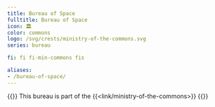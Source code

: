 ```yaml
---
title: Bureau of Space
fulltitle: Bureau of Space
icon: 🏛️
color: commons
logo: /svg/crests/ministry-of-the-commons.svg
series: bureau

fi: fi fi-min-commons fis

aliases:
- /bureau-of-space/
---
```

{{<note series>}}
 This bureau is part of the {{<link/ministry-of-the-commons>}}
{{</note>}}